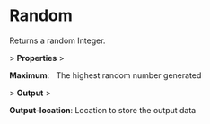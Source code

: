 # Random

Returns a random Integer.

&gt; **Properties**
&gt; 

**Maximum**:   The highest random number generated

&gt; **Output**
&gt; 

**Output-location**: Location to store the output data